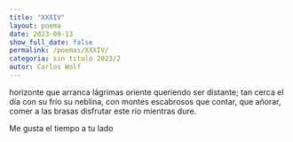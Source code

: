 ```yaml
---
title: "XXXIV"
layout: poema
date: 2023-09-13
show_full_date: false
permalink: /poemas/XXXIV/
categoria: sin titulo 2023/2
autor: Carlos Wolf
---
```

horizonte que arranca lágrimas
oriente queriendo ser distante; tan cerca
el día con su frío su neblina, con montes escabrosos
que contar, que añorar, comer a las brasas
disfrutar este río mientras dure.

Me gusta el tiempo a tu lado

